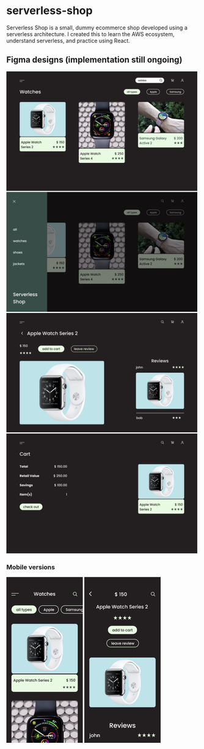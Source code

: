 # serverless-shop
Serverless Shop is a small, dummy ecommerce shop developed using a serverless architecture. I created this to learn the AWS ecosystem, understand serverless, and practice using React. 

## Figma designs (implementation still ongoing)
<img src="https://raw.githubusercontent.com/carson-stone/serverless-shop/master/screenshots/desktop1.png" alt="shopping page" width="500" />

<img src="https://raw.githubusercontent.com/carson-stone/serverless-shop/master/screenshots/desktop2.png" alt="shopping page menu extended" width="500" />

<img src="https://raw.githubusercontent.com/carson-stone/serverless-shop/master/screenshots/desktop4.png" alt="item detail" width="500" />

<img src="https://raw.githubusercontent.com/carson-stone/serverless-shop/master/screenshots/desktop3.png" alt="cart page" width="500" />

### Mobile versions
<img src="https://raw.githubusercontent.com/carson-stone/serverless-shop/master/screenshots/mobile1.png" alt="mobile shopping page" width="200" />

<img src="https://raw.githubusercontent.com/carson-stone/serverless-shop/master/screenshots/mobile2.png" alt="mobile item detail" width="200" />

